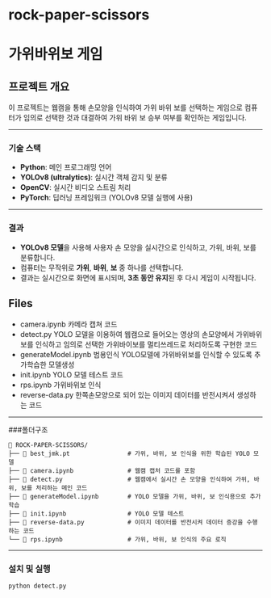 # rock-paper-scissors

# 가위바위보 게임 

## 프로젝트 개요
이 프로젝트는 웹캠을 통해 손모양을 인식하여 가위 바위 보를 선택하는 게임으로 컴퓨터가 임의로 선택한 것과 대결하여 가위 바위 보 승부 여부를 확인하는 게임입니다.
<!--
올인원 Pass! 인공지능 프로젝트 마스터 교육 과정에서 팀프로젝트로 진행하였습니다.

## 기여자
이 프로젝트에 기여하신 분들은 백송이, 장지연, 정문경, 허경입니다.

## 참고
생성형 AI 툴을 활용하여 코드가 작성되었고 테스트를 하면서 수정 보완하였습니다.
-->
---

### 기술 스택

- **Python**: 메인 프로그래밍 언어
- **YOLOv8 (ultralytics)**: 실시간 객체 감지 및 분류
- **OpenCV**: 실시간 비디오 스트림 처리
- **PyTorch**: 딥러닝 프레임워크 (YOLOv8 모델 실행에 사용)

---

### 결과

- **YOLOv8 모델**을 사용해 사용자 손 모양을 실시간으로 인식하고, 가위, 바위, 보를 분류합니다.
- 컴퓨터는 무작위로 **가위**, **바위**, **보** 중 하나를 선택합니다.
- 결과는 실시간으로 화면에 표시되며, **3초 동안 유지**된 후 다시 게임이 시작됩니다.
## Files
- camera.ipynb
  카메라 캡쳐 코드
- detect.py
  YOLO 모델을 이용하여 웹캠으로 들어오는 영상의 손모양에서 가위바위보를 인식하고 임의로 선택한 가위바이보를 멀티쓰레드로 처리하도록 구현한 코드
- generateModel.ipynb
  범용인식 YOLO모델에 가위바위보를 인식할 수 있도록 추가학습한 모델생성
- init.ipynb
  YOLO 모델 테스트 코드
- rps.ipynb
  가위바위보 인식
- reverse-data.py
  한쪽손모양으로 되어 있는 이미지 데이터를 반전시켜서 생성하는 코드


---

###폴더구조

```plaintext
📂 ROCK-PAPER-SCISSORS/
├── 📄 best_jmk.pt                # 가위, 바위, 보 인식을 위한 학습된 YOLO 모델
├── 📄 camera.ipynb               # 웹캠 캡처 코드를 포함
├── 📄 detect.py                  # 웹캠에서 실시간 손 모양을 인식하여 가위, 바위, 보를 처리하는 메인 코드
├── 📄 generateModel.ipynb        # YOLO 모델을 가위, 바위, 보 인식용으로 추가 학습
├── 📄 init.ipynb                 # YOLO 모델 테스트
├── 📄 reverse-data.py            # 이미지 데이터를 반전시켜 데이터 증강을 수행하는 코드
└── 📄 rps.ipynb                  # 가위, 바위, 보 인식의 주요 로직
```

---

### 설치 및 실행

   ```bash
   python detect.py

